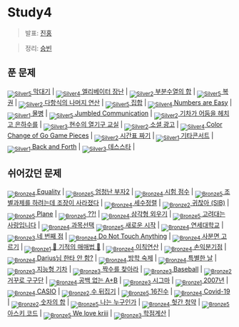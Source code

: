 <!-- tier 리스트 S -->
[Unrated]: https://user-images.githubusercontent.com/33937365/126247607-85783912-c11a-4d50-ac36-8cc7dcb75cd2.png
[Bronze5]: https://user-images.githubusercontent.com/33937365/126247611-e362d727-17a4-4737-a232-5827e185ab7c.png
[Bronze4]: https://user-images.githubusercontent.com/33937365/126247612-89cbc675-e1d4-43a2-950b-1cb014dca697.png
[Bronze3]: https://user-images.githubusercontent.com/33937365/126247613-b8408610-7bc4-40f8-804f-a30a45ddbb68.png
[Bronze2]: https://user-images.githubusercontent.com/33937365/126247614-d85dc6ff-a520-4c00-82bd-eb593b156bd8.png
[Bronze1]: https://user-images.githubusercontent.com/33937365/126247616-04b2ab30-9891-4b7b-8cb4-38e99b97e834.png
[Silver5]: https://user-images.githubusercontent.com/33937365/126247618-38c5c905-672b-4d75-808e-8a7d45ea577d.png
[Silver4]: https://user-images.githubusercontent.com/33937365/126247620-ba2d1b96-b0aa-4b88-80c5-71569c69bbc3.png
[Silver3]: https://user-images.githubusercontent.com/33937365/126247621-1b55b7f4-3a79-4348-8a63-f00c1813853e.png
[Silver2]: https://user-images.githubusercontent.com/33937365/126247622-a83b30a9-6618-4593-b775-6f6730afd3f6.png
[Silver1]: https://user-images.githubusercontent.com/33937365/126247625-8d82f8ab-6f95-4ef8-a243-be31f548596e.png
[Gold5]: https://user-images.githubusercontent.com/33937365/126247627-2979d4d5-915a-4c4e-adb7-c171f9bafe28.png
[Gold4]: https://user-images.githubusercontent.com/33937365/126247629-b24e1e24-4579-450f-bc3c-f166361091dd.png
[Gold3]: https://user-images.githubusercontent.com/33937365/126247630-80fb15af-debc-451d-a937-6c9c6bfa693b.png
[Gold2]: https://user-images.githubusercontent.com/33937365/126247633-7112f6a6-57da-4d1d-953f-5414ba8ffc3d.png
[Gold1]: https://user-images.githubusercontent.com/33937365/126247635-42bd3af9-e129-4379-b44a-22d75de3def6.png
[Platinum5]: https://user-images.githubusercontent.com/33937365/126247636-763e3bc4-43a9-4724-8ce1-c2288aecb636.png
[Platinum4]: https://user-images.githubusercontent.com/33937365/126247637-af30d243-2771-4966-b0bb-0901b9fd4989.png
[Platinum3]: https://user-images.githubusercontent.com/33937365/126247640-cfd654db-86d8-42a9-8d1b-0f3494758330.png
[Platinum2]: https://user-images.githubusercontent.com/33937365/126247641-3e60e9a6-5116-4005-a87d-bfb59969c87a.png
[Platinum1]: https://user-images.githubusercontent.com/33937365/126247643-23bba5ac-52c4-442a-a88a-2eb8998f6446.png
[Diamond5]: https://user-images.githubusercontent.com/33937365/126247645-870445bf-25d9-45ce-9c07-a25949ffad21.png
[Diamond4]: https://user-images.githubusercontent.com/33937365/126247646-b2d7e328-c205-448d-a5bf-c6294c07edaa.png
[Diamond3]: https://user-images.githubusercontent.com/33937365/126247647-db568f94-882f-410c-bd1b-63d49c87623c.png
[Diamond2]: https://user-images.githubusercontent.com/33937365/126247648-52f92f07-0fb9-4b1d-a344-6e9b81d81044.png
[Diamond1]: https://user-images.githubusercontent.com/33937365/126247649-4d068f63-f5e1-40df-910e-dceeb2b7de99.png
[Ruby5]: https://user-images.githubusercontent.com/33937365/126247652-94013ea7-9a96-4068-b922-01535c85801d.png
[Ruby4]: https://user-images.githubusercontent.com/33937365/126247655-a10f7077-6341-416e-938c-b500b7022aca.png
[Ruby3]: https://user-images.githubusercontent.com/33937365/126247656-d0e16a36-5080-4585-a465-4e4f5302beef.png
[Ruby2]: https://user-images.githubusercontent.com/33937365/126247659-1d249660-02a2-4a95-966f-074f99df70fe.png
[Ruby1]: https://user-images.githubusercontent.com/33937365/126247660-8e0d236d-eaef-42b3-8983-28f9e6c94ff9.png
<!-- tier 리스트 E -->

# Study4
> 발표: [진홍](reference/kjh.pdf)

> 정리: [승빈](reference/wsb.pdf)

## 푼 문제
[<sub>![Silver5]</sub> 막대기](https://www.acmicpc.net/problem/1094) |
[<sub>![Silver4]</sub> 엘리베이터 장난](https://www.acmicpc.net/problem/14936) |
[<sub>![Silver2]</sub> 부분수열의 합](https://www.acmicpc.net/problem/1182) |
[<sub>![Silver5]</sub> 복권](https://www.acmicpc.net/problem/1359) |
[<sub>![Silver2]</sub> 다항식의 나머지 연산](https://www.acmicpc.net/problem/7345) |
[<sub>![Silver5]</sub> 집합](https://www.acmicpc.net/problem/11723) |
[<sub>![Silver4]</sub> Numbers are Easy](https://www.acmicpc.net/problem/11322) |
[<sub>![Silver1]</sub> 물병](https://www.acmicpc.net/problem/1052) |
[<sub>![Silver5]</sub> Jumbled Communication](https://www.acmicpc.net/problem/11675) |
[<sub>![Silver2]</sub> 기차가 어둠을 헤치고 은하수를](https://www.acmicpc.net/problem/15787) |
[<sub>![Silver3]</sub> 현수의 열기구 교실](https://www.acmicpc.net/problem/13915) |
[<sub>![Silver2]</sub> 소셜 광고](https://www.acmicpc.net/problem/9335) |
[<sub>![Silver4]</sub> Color Change of Go Game Pieces](https://www.acmicpc.net/problem/9819) |
[<sub>![Silver2]</sub> 시간표 짜기](https://www.acmicpc.net/problem/14569) |
[<sub>![Silver1]</sub> 기타콘서트](https://www.acmicpc.net/problem/1497) |
[<sub>![Silver1]</sub> Back and Forth](https://www.acmicpc.net/problem/16771) |
[<sub>![Silver3]</sub> 데스스타](https://www.acmicpc.net/problem/11811) |

## 쉬어갔던 문제
[<sub>![Bronze4]</sub> Equality](https://www.acmicpc.net/problem/13985) |
[<sub>![Bronze5]</sub> 엄청난 부자2](https://www.acmicpc.net/problem/1271) |
[<sub>![Bronze4]</sub> 시험 점수](https://www.acmicpc.net/problem/5596) |
[<sub>![Bronze5]</sub> 조별과제를 하려는데 조장이 사라졌다](https://www.acmicpc.net/problem/15727) |
[<sub>![Bronze4]</sub> 세수정렬](https://www.acmicpc.net/problem/2752) |
[<sub>![Bronze2]</sub> 귀찮아 (SIB)](https://www.acmicpc.net/problem/14929) |
[<sub>![Bronze5]</sub> Plane](https://www.acmicpc.net/problem/8370) |
[<sub>![Bronze5]</sub> ??!](https://www.acmicpc.net/problem/10926) |
[<sub>![Bronze4]</sub> 삼각형 외우기](https://www.acmicpc.net/problem/10101) |
[<sub>![Bronze5]</sub> 고려대는 사랑입니다](https://www.acmicpc.net/problem/11942) |
[<sub>![Bronze4]</sub> 과목선택](https://www.acmicpc.net/problem/11948) 
[<sub>![Bronze5]</sub> 새로운 시작](https://www.acmicpc.net/problem/15962) |
[<sub>![Bronze4]</sub> 연세대학교](https://www.acmicpc.net/problem/15680) |
[<sub>![Bronze3]</sub> 네 번째 점](https://www.acmicpc.net/problem/3009) |
[<sub>![Bronze4]</sub> Do Not Touch Anything](https://www.acmicpc.net/problem/13136) |
[<sub>![Bronze4]</sub> 사분면 고르기](https://www.acmicpc.net/problem/14681) |
[<sub>![Bronze1]</sub> 🐜 기적의 매매법 🐜](https://www.acmicpc.net/problem/20546) |
[<sub>![Bronze4]</sub> 이칙연산](https://www.acmicpc.net/problem/15726) |
[<sub>![Bronze4]</sub> 손익분기점](https://www.acmicpc.net/problem/1712) |
[<sub>![Bronze4]</sub> Darius님 한타 안 함?](https://www.acmicpc.net/problem/20499) |
[<sub>![Bronze4]</sub> 방학 숙제](https://www.acmicpc.net/problem/5532) |
[<sub>![Bronze4]</sub> 특별한 날](https://www.acmicpc.net/problem/10768) |
[<sub>![Bronze3]</sub> 지능형 기차](https://www.acmicpc.net/problem/2455) |
[<sub>![Bronze3]</sub> 짝수를 찾아라](https://www.acmicpc.net/problem/3058) |
[<sub>![Bronze3]</sub> Baseball](https://www.acmicpc.net/problem/10214) |
[<sub>![Bronze2]</sub> 거꾸로 구구단](https://www.acmicpc.net/problem/13410) |
[<sub>![Bronze4]</sub> 공백 없는 A+B](https://www.acmicpc.net/problem/15873) |
[<sub>![Bronze3]</sub> 시그마](https://www.acmicpc.net/problem/2355) |
[<sub>![Bronze1]</sub> 2007년](https://www.acmicpc.net/problem/1924) |
[<sub>![Bronze4]</sub> CASIO](https://www.acmicpc.net/problem/15963) |
[<sub>![Bronze2]</sub> 수 뒤집기](https://www.acmicpc.net/problem/3062) |
[<sub>![Bronze5]</sub> 16진수](https://www.acmicpc.net/problem/1550) |
[<sub>![Bronze4]</sub> Covid-19](https://www.acmicpc.net/problem/20673) |
[<sub>![Bronze2]</sub> 숫자의 합](https://www.acmicpc.net/problem/11720) |
[<sub>![Bronze5]</sub> 나는 누구인가](https://www.acmicpc.net/problem/15733) |
[<sub>![Bronze4]</sub> 헛간 청약](https://www.acmicpc.net/problem/19698) |
[<sub>![Bronze5]</sub> 아스키 코드](https://www.acmicpc.net/problem/11654) |
[<sub>![Bronze5]</sub> We love kriii](https://www.acmicpc.net/problem/10718) |
[<sub>![Bronze3]</sub> 학점계산](https://www.acmicpc.net/problem/2754) |